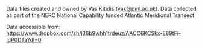 Data files created and owned by Vas Kitidis (vak@pml.ac.uk).  Data collected as part of the NERC National Capability funded Atlantic Meridional Transect

Data accessible from: https://www.dropbox.com/sh/j36b9whh1trdeuz/AACC6KCSkx-E89tFi-ldP0DTa?dl=0
